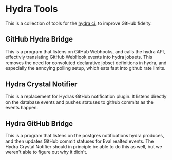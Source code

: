 # Hydra Tools

This is a collection of tools for the [hydra ci](https://github.com/nixos/hydra), to improve GitHub fideity.

## GitHub Hydra Bridge

This is a program that listens on GitHub Webhooks, and calls the hydra API, effectivly translating GitHub
WebHook events into hydra jobsets. This removes the need for convoluted declarative jobset definitions in
hydra, and especially the annoying polling setup, which eats fast into github rate limits.

## Hydra Crystal Notifier

This is a replacement for Hydras GitHub notification plugin.  It listens directly on the database events
and pushes statuses to github commits as the events happen.

## Hydra GitHub Bridge

This is a program that listens on the postgres notifications hydra produces, and then updates GitHub
commit statuses for Eval realted events.  The Hydra Crystal Notifier should in principle be able to do this
as well, but we weren't able to figure out why it didn't.
